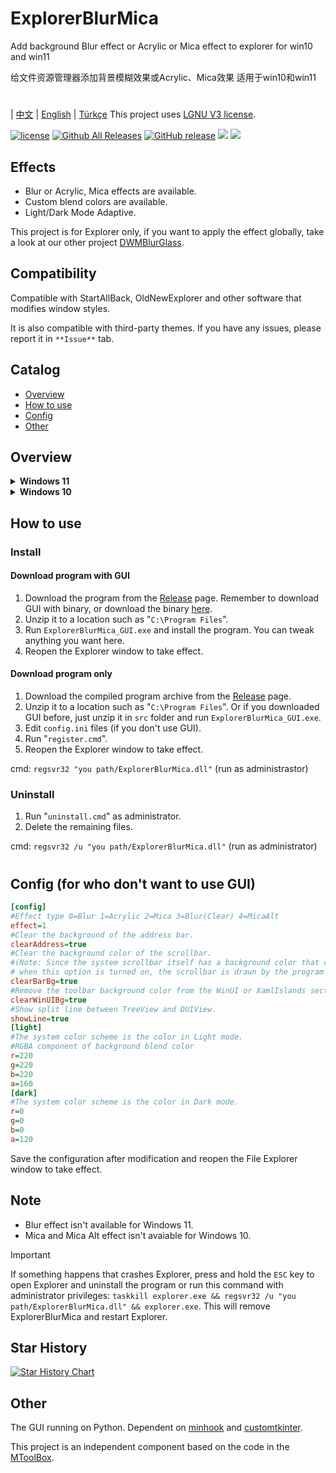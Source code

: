 # ExplorerBlurMica
Add background Blur effect or Acrylic or Mica effect to explorer for win10 and win11

给文件资源管理器添加背景模糊效果或Acrylic、Mica效果 适用于win10和win11
#
| [中文](/README_ZH.md) | [English](/README.md) | [Türkçe](/README_TR.md)
This project uses [LGNU V3 license](/COPYING.LESSER).

[![license](https://img.shields.io/github/license/Maplespe/ExplorerBlurMica.svg)](https://www.gnu.org/licenses/lgpl-3.0.en.html)
[![Github All Releases](https://img.shields.io/github/downloads/Maplespe/ExplorerBlurMica/total.svg)](https://github.com/Maplespe/ExplorerBlurMica/releases)
[![GitHub release](https://img.shields.io/github/release/Maplespe/ExplorerBlurMica.svg)](https://github.com/Maplespe/ExplorerBlurMica/releases/latest)
<img src="https://img.shields.io/badge/language-c++-F34B7D.svg"/>
<img src="https://img.shields.io/github/last-commit/Maplespe/ExplorerBlurMica.svg"/>  

## Effects
* Blur or Acrylic, Mica effects are available.
* Custom blend colors are available.
* Light/Dark Mode Adaptive.

This project is for Explorer only, if you want to apply the effect globally, take a look at our other project [DWMBlurGlass](https://github.com/Maplespe/DWMBlurGlass).

## Compatibility
Compatible with StartAllBack, OldNewExplorer and other software that modifies window styles.

It is also compatible with third-party themes.
If you have any issues, please report it in `**Issue**` tab.
## Catalog
- [Overview](#overview)
- [How to use](#how-to-use)
- [Config](#config)
- [Other](#other)

## Overview
<details><summary><b>Windows 11</b></summary>

23H2 WinUI3
```ini
[config]
effect=1
clearBarBg=true
clearAddress=true
clearWinUIBg=true
[light]
r=255
g=255
b=255
a=200
....
```
![image](https://github.com/Maplespe/ExplorerBlurMica/blob/main/screenshot/012949.png)

Dark Mode
```ini
[config]
effect=2
clearBarBg=true
clearAddress=true
clearWinUIBg=true
```
![image](https://github.com/Maplespe/ExplorerBlurMica/blob/main/screenshot/013256.png)

22H2 XamlIslands
```ini
[config]
effect=1
clearBarBg=true
clearAddress=true
clearWinUIBg=true
[light]
r=255
g=255
b=255
a=200
....
```
![image](https://github.com/Maplespe/ExplorerBlurMica/blob/main/screenshot/152834.png)

```ini
[config]
effect=1
clearBarBg=true
clearAddress=true
clearWinUIBg=false
[light]
r=255
g=255
b=255
a=200
....
```
![image](https://github.com/Maplespe/ExplorerBlurMica/blob/main/screenshot/152929.png)

</details>

<details><summary><b>Windows 10</b></summary>

```ini
[config]
effect=1
clearBarBg=true
clearAddress=true
clearWinUIBg=false
[light]
r=222
g=222
b=222
a=200
```
![image](https://github.com/Maplespe/ExplorerBlurMica/blob/main/screenshot/230909.png)

</details>

## How to use

### Install
#### Download program with GUI
1. Download the program from the [Release](https://github.com/lengoc-quang/ExplorerBlurMica/releases) page.
   Remember to download GUI with binary, or download the binary [here](https://github.com/Maplespe/ExplorerBlurMica/releases).
3. Unzip it to a location such as "`C:\Program Files`".
4. Run `ExplorerBlurMica_GUI.exe` and install the program. You can tweak anything you want here.
5. Reopen the Explorer window to take effect.
#### Download program only
1. Download the compiled program archive from the [Release](https://github.com/Maplespe/ExplorerBlurMica/releases) page.
2. Unzip it to a location such as "`C:\Program Files`".
   Or if you downloaded GUI before, just unzip it in `src` folder and run `ExplorerBlurMica_GUI.exe`.
3. Edit `config.ini` files (if you don't use GUI).
4. Run "`register.cmd`".
5. Reopen the Explorer window to take effect.

cmd: `regsvr32 "you path/ExplorerBlurMica.dll"` (run as administrastor)

### Uninstall
1. Run "`uninstall.cmd`" as administrator.
2. Delete the remaining files.

cmd: `regsvr32 /u "you path/ExplorerBlurMica.dll"` (run as administrator)

#

## Config (for who don't want to use GUI)
``` ini
[config]
#Effect type 0=Blur 1=Acrylic 2=Mica 3=Blur(Clear) 4=MicaAlt
effect=1
#Clear the background of the address bar.
clearAddress=true
#Clear the background color of the scrollbar.
#(Note: Since the system scrollbar itself has a background color that cannot be removed,
# when this option is turned on, the scrollbar is drawn by the program and the style may be different from the system).
clearBarBg=true
#Remove the toolbar background color from the WinUI or XamlIslands section of Windows 11.
clearWinUIBg=true
#Show split line between TreeView and DUIView.
showLine=true
[light]
#The system color scheme is the color in Light mode.
#RGBA component of background blend color
r=220
g=220
b=220
a=160
[dark]
#The system color scheme is the color in Dark mode.
r=0
g=0
b=0
a=120
```

Save the configuration after modification and reopen the File Explorer window to take effect.

## Note
- Blur effect isn't available for Windows 11.
- Mica and Mica Alt effect isn't avaiable for Windows 10.
> [!IMPORTANT]
> If something happens that crashes Explorer, press and hold the `ESC` key to open Explorer and uninstall the program or run this command with administrator privileges: `taskkill explorer.exe && regsvr32 /u "you path/ExplorerBlurMica.dll" && explorer.exe`.
> This will remove ExplorerBlurMica and restart Explorer.

## Star History

[![Star History Chart](https://api.star-history.com/svg?repos=Maplespe/ExplorerBlurMica&type=Date)](https://star-history.com/#Maplespe/ExplorerBlurMica&Date)

## Other
The GUI running on Python.
Dependent on [minhook](https://github.com/m417z/minhook) and [customtkinter](https://github.com/TomSchimansky/CustomTkinter).

This project is an independent component based on the code in the [MToolBox](https://winmoes.com/tools/12948.html).
